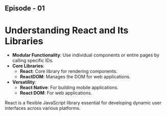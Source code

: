## Episode  - 01

# Understanding React and Its Libraries

- **Modular Functionality**: Use individual components or entire pages by calling specific IDs.
- **Core Libraries**:
  - **React**: Core library for rendering components.
  - **ReactDOM**: Manages the DOM for web applications.
- **Versatility**:
  - **React Native**: For building mobile applications.
  - **React DOM**: For web applications.

React is a flexible JavaScript library essential for developing dynamic user interfaces across various platforms.
